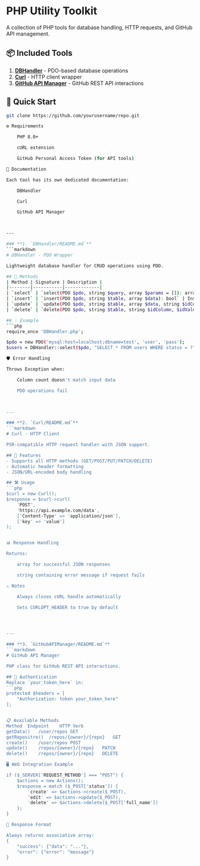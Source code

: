 # PHP Utility Toolkit

A collection of PHP tools for database handling, HTTP requests, and GitHub API management.

## 📦 Included Tools
1. **[DBHandler](/DBHandler/README.md)** - PDO-based database operations  
2. **[Curl](/Curl/README.md)** - HTTP client wrapper  
3. **[GitHub API Manager](/GitHubAPIManager/README.md)** - GitHub REST API interactions  

## 🚀 Quick Start
```bash
git clone https://github.com/yourusername/repo.git

⚙️ Requirements

    PHP 8.0+

    cURL extension

    GitHub Personal Access Token (for API tools)

📝 Documentation

Each tool has its own dedicated documentation:

    DBHandler

    Curl

    GitHub API Manager



---

### **1. `DBHandler/README.md`**
```markdown
# DBHandler - PDO Wrapper

Lightweight database handler for CRUD operations using PDO.

## 🔧 Methods
| Method | Signature | Description |
|--------|-----------|-------------|
| `select` | `select(PDO $pdo, string $query, array $params = []): array` | Executes SELECT queries |
| `insert` | `insert(PDO $pdo, string $table, array $data): bool` | Inserts records |
| `update` | `update(PDO $pdo, string $table, array $data, string $idColumn, $idValue): bool` | Updates records |
| `delete` | `delete(PDO $pdo, string $table, string $idColumn, $idValue): bool` | Deletes records |

## 💡 Example
```php
require_once 'DBHandler.php';

$pdo = new PDO('mysql:host=localhost;dbname=test', 'user', 'pass');
$users = DBHandler::select($pdo, "SELECT * FROM users WHERE status = ?", [1]);

🛡️ Error Handling

Throws Exception when:

    Column count doesn't match input data

    PDO operations fail


    
---

### **2. `Curl/README.md`**
```markdown
# Curl - HTTP Client

PSR-compatible HTTP request handler with JSON support.

## 🌟 Features
- Supports all HTTP methods (GET/POST/PUT/PATCH/DELETE)
- Automatic header formatting
- JSON/URL-encoded body handling

## 🛠️ Usage
```php
$curl = new Curl();
$response = $curl->curl(
    'POST',
    'https://api.example.com/data',
    ['Content-Type' => 'application/json'],
    ['key' => 'value']
);


📊 Response Handling

Returns:

    array for successful JSON responses

    string containing error message if request fails

⚠️ Notes

    Always closes cURL handle automatically

    Sets CURLOPT_HEADER to true by default




---

### **3. `GitHubAPIManager/README.md`**
```markdown
# GitHub API Manager

PHP class for GitHub REST API interactions.

## 🔑 Authentication
Replace `your_token_here` in:
```php
protected $headers = [
    "Authorization: token your_token_here"
];


📋 Available Methods
Method	Endpoint	HTTP Verb
getData()	/user/repos	GET
getRepositre()	/repos/{owner}/{repo}	GET
create()	/user/repos	POST
update()	/repos/{owner}/{repo}	PATCH
delete()	/repos/{owner}/{repo}	DELETE

🖥️ Web Integration Example

if ($_SERVER['REQUEST_METHOD'] === "POST") {
    $actions = new Actions();
    $response = match ($_POST['status']) {
        'create' => $actions->create($_POST),
        'edit' => $actions->update($_POST),
        'delete' => $actions->delete($_POST['full_name'])
    };
}

🔄 Response Format

Always returns associative array:
{
    "success": {"data": "..."},
    "error": {"error": "message"}
}